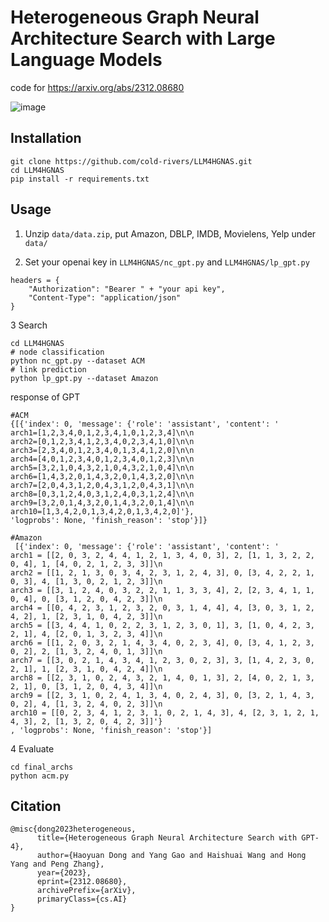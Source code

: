 # Heterogeneous Graph Neural Architecture Search with Large Language Models
code for https://arxiv.org/abs/2312.08680

![image](https://github.com/cold-rivers/LLM4HGNAS/assets/73817096/35e03da7-2774-4c7d-b2fa-4eacdf983a19)


## Installation
```
git clone https://github.com/cold-rivers/LLM4HGNAS.git
cd LLM4HGNAS
pip install -r requirements.txt
```




## Usage

1. Unzip ```data/data.zip```, put Amazon, DBLP, IMDB, Movielens, Yelp under ```data/```

2. Set your openai key in ```LLM4HGNAS/nc_gpt.py``` and ```LLM4HGNAS/lp_gpt.py```
```
headers = {
    "Authorization": "Bearer " + "your api key",
    "Content-Type": "application/json"
}
```

3  Search
```
cd LLM4HGNAS
# node classification
python nc_gpt.py --dataset ACM
# link prediction
python lp_gpt.py --dataset Amazon
```
response of GPT
```
#ACM
{[{'index': 0, 'message': {'role': 'assistant', 'content': '
arch1=[1,2,3,4,0,1,2,3,4,1,0,1,2,3,4]\n\n
arch2=[0,1,2,3,4,1,2,3,4,0,2,3,4,1,0]\n\n
arch3=[2,3,4,0,1,2,3,4,0,1,3,4,1,2,0]\n\n
arch4=[4,0,1,2,3,4,0,1,2,3,4,0,1,2,3]\n\n
arch5=[3,2,1,0,4,3,2,1,0,4,3,2,1,0,4]\n\n
arch6=[1,4,3,2,0,1,4,3,2,0,1,4,3,2,0]\n\n
arch7=[2,0,4,3,1,2,0,4,3,1,2,0,4,3,1]\n\n
arch8=[0,3,1,2,4,0,3,1,2,4,0,3,1,2,4]\n\n
arch9=[3,2,0,1,4,3,2,0,1,4,3,2,0,1,4]\n\n
arch10=[1,3,4,2,0,1,3,4,2,0,1,3,4,2,0]'},
'logprobs': None, 'finish_reason': 'stop'}]}

#Amazon
 [{'index': 0, 'message': {'role': 'assistant', 'content': '
arch1 = [[2, 0, 3, 2, 4, 4, 1, 2, 1, 3, 4, 0, 3], 2, [1, 1, 3, 2, 2, 0, 4], 1, [4, 0, 2, 1, 2, 3, 3]]\n
arch2 = [[1, 2, 1, 3, 0, 3, 4, 2, 3, 1, 2, 4, 3], 0, [3, 4, 2, 2, 1, 0, 3], 4, [1, 3, 0, 2, 1, 2, 3]]\n
arch3 = [[3, 1, 2, 4, 0, 3, 2, 2, 1, 1, 3, 3, 4], 2, [2, 3, 4, 1, 1, 0, 4], 0, [3, 1, 2, 0, 4, 2, 3]]\n
arch4 = [[0, 4, 2, 3, 1, 2, 3, 2, 0, 3, 1, 4, 4], 4, [3, 0, 3, 1, 2, 4, 2], 1, [2, 3, 1, 0, 4, 2, 3]]\n
arch5 = [[3, 4, 4, 1, 0, 2, 2, 3, 1, 2, 3, 0, 1], 3, [1, 0, 4, 2, 3, 2, 1], 4, [2, 0, 1, 3, 2, 3, 4]]\n
arch6 = [[1, 2, 0, 3, 2, 1, 4, 3, 4, 0, 2, 3, 4], 0, [3, 4, 1, 2, 3, 0, 2], 2, [1, 3, 2, 4, 0, 1, 3]]\n
arch7 = [[3, 0, 2, 1, 4, 3, 4, 1, 2, 3, 0, 2, 3], 3, [1, 4, 2, 3, 0, 2, 1], 1, [2, 3, 1, 0, 4, 2, 4]]\n
arch8 = [[2, 3, 1, 0, 2, 4, 3, 2, 1, 4, 0, 1, 3], 2, [4, 0, 2, 1, 3, 2, 1], 0, [3, 1, 2, 0, 4, 3, 4]]\n
arch9 = [[2, 3, 1, 0, 2, 4, 1, 3, 4, 0, 2, 4, 3], 0, [3, 2, 1, 4, 3, 0, 2], 4, [1, 3, 2, 4, 0, 2, 3]]\n
arch10 = [[0, 2, 3, 4, 1, 2, 3, 1, 0, 2, 1, 4, 3], 4, [2, 3, 1, 2, 1, 4, 3], 2, [1, 3, 2, 0, 4, 2, 3]]'}
, 'logprobs': None, 'finish_reason': 'stop'}]
```

4 Evaluate
```
cd final_archs
python acm.py
```


## Citation
```
@misc{dong2023heterogeneous,
      title={Heterogeneous Graph Neural Architecture Search with GPT-4}, 
      author={Haoyuan Dong and Yang Gao and Haishuai Wang and Hong Yang and Peng Zhang},
      year={2023},
      eprint={2312.08680},
      archivePrefix={arXiv},
      primaryClass={cs.AI}
}
```
